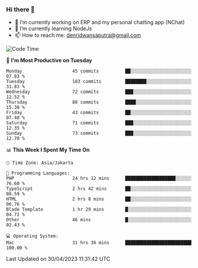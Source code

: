 ### Hi there 👋

- 🔭 I’m currently working on ERP and my personal chatting app (NChat)
- 🌱 I’m currently learning NodeJs
- 📫 How to reach me: denridwansaputra@gmail.com


<!--START_SECTION:waka-->
![Code Time](http://img.shields.io/badge/Code%20Time-3%2C044%20hrs%2030%20mins-blue)

📅 **I'm Most Productive on Tuesday** 

```text
Monday                   45 commits          ██░░░░░░░░░░░░░░░░░░░░░░░   07.83 % 
Tuesday                  183 commits         ████████░░░░░░░░░░░░░░░░░   31.83 % 
Wednesday                72 commits          ███░░░░░░░░░░░░░░░░░░░░░░   12.52 % 
Thursday                 88 commits          ████░░░░░░░░░░░░░░░░░░░░░   15.30 % 
Friday                   43 commits          ██░░░░░░░░░░░░░░░░░░░░░░░   07.48 % 
Saturday                 71 commits          ███░░░░░░░░░░░░░░░░░░░░░░   12.35 % 
Sunday                   73 commits          ███░░░░░░░░░░░░░░░░░░░░░░   12.70 % 
```


📊 **This Week I Spent My Time On** 

```text
🕑︎ Time Zone: Asia/Jakarta

💬 Programming Languages: 
PHP                      24 hrs 12 mins      ███████████████████░░░░░░   76.60 % 
TypeScript               2 hrs 42 mins       ██░░░░░░░░░░░░░░░░░░░░░░░   08.59 % 
HTML                     2 hrs 8 mins        ██░░░░░░░░░░░░░░░░░░░░░░░   06.76 % 
Blade Template           1 hr 29 mins        █░░░░░░░░░░░░░░░░░░░░░░░░   04.72 % 
Other                    46 mins             █░░░░░░░░░░░░░░░░░░░░░░░░   02.43 % 

💻 Operating System: 
Mac                      31 hrs 36 mins      █████████████████████████   100.00 % 
```


 Last Updated on 30/04/2023 11:31:42 UTC
<!--END_SECTION:waka-->
